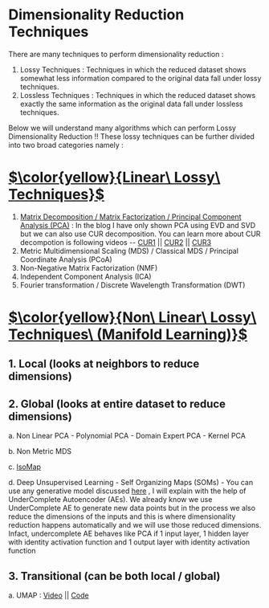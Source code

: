 # Dimensionality Reduction Techniques

There are many techniques to perform dimensionality reduction : 
1. Lossy Techniques : Techniques in which the reduced dataset shows somewhat less information compared to the original data fall under lossy techniques.
2. Lossless Techniques : Techniques in which the reduced dataset shows exactly the same information as the original data fall under lossless techniques.

Below we will understand many algorithms which can perform Lossy Dimensionality Reduction !! These lossy techniques can be further divided into two broad categories namely : 


# <ins> $\color{yellow}{Linear\ Lossy\ Techniques}$ </ins>
1. [Matrix Decomposition / Matrix Factorization / Principal Component Analysis (PCA)](https://pub.towardsai.net/principle-component-analysis-pca-mathematics-9cfba3c66b45) : In the blog I have only shown PCA using EVD and SVD but we can also use CUR decomposition. You can learn more about CUR decompotion is following videos -- [CUR1](https://www.youtube.com/watch?v=SO1KTzuKTSI) || [CUR2](https://www.youtube.com/watch?v=WgK_D6IyDbM) || [CUR3](https://www.youtube.com/watch?v=qgsuly5nxIw)
2. Metric Multidimensional Scaling (MDS) / Classical MDS / Principal Coordinate Analysis (PCoA)
3. Non-Negative Matrix Factorization (NMF)
4. Independent Component Analysis (ICA) 
5. Fourier transformation / Discrete Wavelength Transformation (DWT)


# <ins> $\color{yellow}{Non\ Linear\ Lossy\ Techniques\ (Manifold Learning)}$ </ins>

## 1. Local (looks at neighbors to reduce dimensions)
## 2. Global (looks at entire dataset to reduce dimensions)

a. Non Linear PCA
    - Polynomial PCA
    - Domain Expert PCA
    - Kernel PCA
    
b. Non Metric MDS

c. [IsoMap](https://www.youtube.com/watch?v=RPjPLlGefzw&list=PLehuLRPyt1HzQoXEhtNuYTmd0aNQvtyAK&index=4)

d. Deep Unsupervised Learning
    - Self Organizing Maps (SOMs)
    - You can use any generative model discussed [here](https://levelup.gitconnected.com/data-augmentation-for-regression-ffnn-8b2ca20aba7c) , I will explain with the help of UnderComplete Autoencoder (AEs). We already know we use UnderComplete AE to generate new data points but in the process we also reduce the dimensions of the inputs and this is where dimensionality reduction happens automatically and we will use those reduced dimensions. Infact, undercomplete AE behaves like PCA if 1 input layer, 1 hidden layer with identity activation function and 1 output layer with identity activation function


## 3. Transitional (can be both local / global)
a. UMAP : [Video](https://www.youtube.com/watch?v=iPV7mLaFWyE) || [Code](https://github.com/khetansarvesh/Tabular-Cross-Sectional-Modelling/blob/main/modelling/dimensionality-reduction/UMAP.ipynb)
